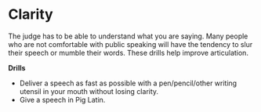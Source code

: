 # Clarity

The judge has to be able to understand what you are saying. Many people who are not comfortable with public speaking will have the tendency to slur their speech or mumble their words. These drills help improve articulation.

**Drills**

* Deliver a speech as fast as possible with a pen/pencil/other writing utensil in your mouth without losing clarity.
* Give a speech in Pig Latin.
